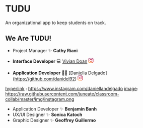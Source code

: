 # TUDU
An organizational app to keep students on track.

## We Are TUDU!

- Project Manager ✨ __Cathy Riani__

- __Interface Developer__ 💻 [Vivian Doan](https://github.com/viviandoan) [![alt text][image]][hyperlink]

  [hyperlink]: https://www.instagram.com/vivdoan/
  [image]: https://raw.githubusercontent.com/juneate/classroom-collab/master/img/instagram.png

- __Application Developer__ 💃🏻 [Daniella Delgado] (https://github.com/danidel92) [![alt text][image]][hyperlink]

[hyperlink] : https://www.instagram.com/daniellandelgado
[image]: https://raw.githubusercontent.com/juneate/classroom-collab/master/img/instagram.png
- Application Developer ✨ __Benjamin Banh__
- UX/UI Designer ✨ __Sonica Katoch__
- Graphic Designer ✨ __Geoffrey Guillermo__
